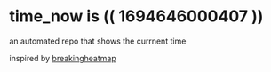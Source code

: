 # time_now is (( 1694646000407 ))

an automated repo that shows the currnent time

inspired by [breakingheatmap](https://github.com/breakingheatmap/breakingheatmap)